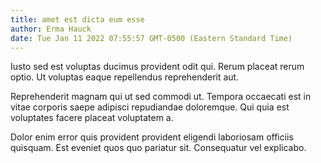 ```yaml
---
title: amet est dicta eum esse
author: Erma Hauck
date: Tue Jan 11 2022 07:55:57 GMT-0500 (Eastern Standard Time)
---
```

Iusto sed est voluptas ducimus provident odit qui. Rerum placeat rerum optio. Ut voluptas eaque repellendus reprehenderit aut.

 Reprehenderit magnam qui ut sed commodi ut. Tempora occaecati est in vitae corporis saepe adipisci repudiandae doloremque. Qui quia est voluptates facere placeat voluptatem a.

 Dolor enim error quis provident provident eligendi laboriosam officiis quisquam. Est eveniet quos quo pariatur sit. Consequatur vel explicabo.